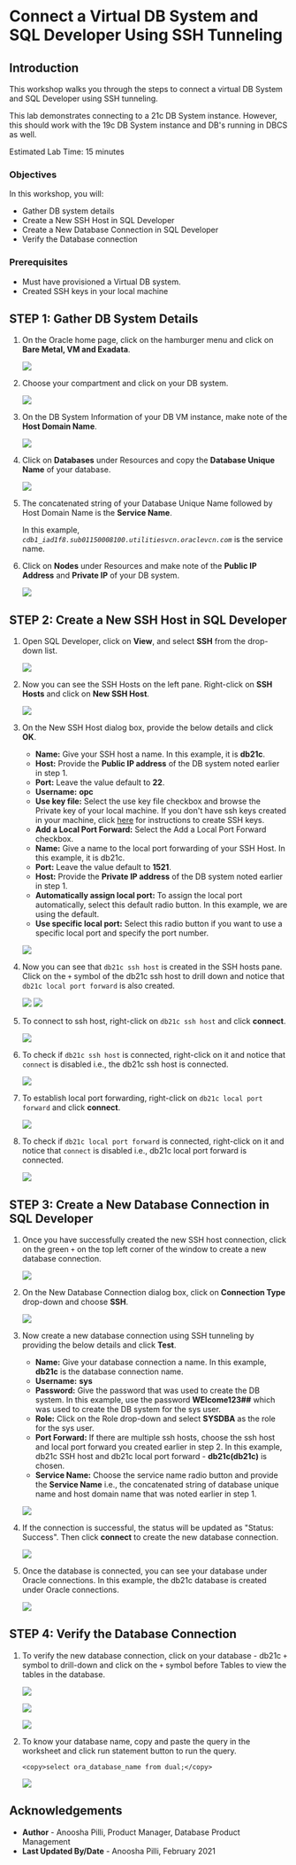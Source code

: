 # Connect a Virtual DB System and SQL Developer Using SSH Tunneling

## Introduction

This workshop walks you through the steps to connect a virtual DB System and SQL Developer using SSH tunneling.

This lab demonstrates connecting to a 21c DB System instance. However, this should work with the 19c DB System instance and DB's running in DBCS as well.

Estimated Lab Time: 15 minutes

### Objectives

In this workshop, you will:

* Gather DB system details
* Create a New SSH Host in SQL Developer
* Create a New Database Connection in SQL Developer
* Verify the Database connection

### Prerequisites

* Must have provisioned a Virtual DB system.
* Created SSH keys in your local machine

## **STEP 1:** Gather DB System Details

1. On the Oracle home page, click on the hamburger menu and click on  **Bare Metal, VM and Exadata**.

    ![](./images/vm.png " ")

2. Choose your compartment and click on your DB system.

    ![](./images/db.png " ")

3. On the DB System Information of your DB VM instance, make note of the **Host Domain Name**.

    ![](./images/host-domain-name.png " ")

4. Click on **Databases** under Resources and copy the **Database Unique Name** of your database.

    ![](./images/db-unique-name.png " ")

5. The concatenated string of your Database Unique Name followed by Host Domain Name is the **Service Name**.

    In this example, *`cdb1_iad1f8.sub01150008100.utilitiesvcn.oraclevcn.com`* is the service name.

6. Click on **Nodes** under Resources and make note of the **Public IP Address** and **Private IP** of your DB system.

    ![](./images/ipaddress.png " ")

## **STEP 2:** Create a New SSH Host in SQL Developer

1. Open SQL Developer, click on **View**, and select **SSH** from the drop-down list.

    ![](./images/view.png " ")

2. Now you can see the SSH Hosts on the left pane. Right-click on **SSH Hosts** and click on **New SSH Host**.

    ![](./images/new-host.png " ")

3. On the New SSH Host dialog box, provide the below details and click **OK**.

    * **Name:** Give your SSH host a name. In this example, it is **db21c**.
    * **Host:** Provide the **Public IP address** of the DB system noted earlier in step 1.
    * **Port:** Leave the value default to **22**.
    * **Username:** **opc**
    * **Use key file:** Select the use key file checkbox and browse the Private key of your local machine. If you don't have ssh keys created in your machine, click [here](https://raw.githubusercontent.com/oracle/learning-library/master/common/labs/generate-ssh-key/generate-ssh-keys.md) for instructions to create SSH keys.
    * **Add a Local Port Forward:** Select the Add a Local Port Forward checkbox.
    * **Name:** Give a name to the local port forwarding of your SSH Host. In this example, it is db21c.
    * **Port:** Leave the value default to **1521**.
    * **Host:** Provide the **Private IP address** of the DB system noted earlier in step 1.
    * **Automatically assign local port:** To assign the local port automatically, select this default radio button. In this example, we are using the default.
    * **Use specific local port:** Select this radio button if you want to use a specific local port and specify the port number.

    ![](./images/ssh-host.png " ")

4. Now you can see that `db21c ssh host` is created in the SSH hosts pane. Click on the `+` symbol of the db21c ssh host to drill down and notice that `db21c local port forward` is also created.

    ![](./images/expand.png " ")
    ![](./images/expand2.png " ")

5. To connect to ssh host, right-click on `db21c ssh host` and click **connect**.

    ![](./images/connect-ssh-host.png " ")

6. To check if `db21c ssh host` is connected, right-click on it and notice that `connect` is disabled i.e., the db21c ssh host is connected.

    ![](./images/connect-ssh-host2.png " ")

7. To establish local port forwarding, right-click on `db21c local port forward` and click **connect**.

    ![](./images/connect-ssh.png " ")

8. To check if `db21c local port forward` is connected, right-click on it and notice that `connect` is disabled i.e., db21c local port forward is connected.

    ![](./images/connect-ssh2.png " ")

## **STEP 3:** Create a New Database Connection in SQL Developer

1. Once you have successfully created the new SSH host connection, click on the green `+` on the top left corner of the window to create a new database connection.

    ![](./images/new-connection.png " ")

2. On the New Database Connection dialog box, click on **Connection Type** drop-down and choose **SSH**.

    ![](./images/choose-ssh.png " ")

3. Now create a new database connection using SSH tunneling by providing the below details and click **Test**.

    * **Name:** Give your database connection a name. In this example, **db21c** is the database connection name.
    * **Username:** **sys**
    * **Password:** Give the password that was used to create the DB system. In this example, use the password **WElcome123##** which was used to create the DB system for the sys user.
    * **Role:** Click on the Role drop-down and select **SYSDBA** as the role for the sys user.
    * **Port Forward:** If there are multiple ssh hosts, choose the ssh host and local port forward you created earlier in step 2. In this example, db21c SSH host and db21c local port forward - **db21c(db21c)** is chosen.
    * **Service Name:** Choose the service name radio button and provide the **Service Name** i.e., the concatenated string of database unique name and host domain name that was noted earlier in step 1.

    ![](./images/new-connection-details.png " ")

4. If the connection is successful, the status will be updated as "Status: Success". Then click **connect** to create the new database connection.

    ![](./images/connect.png " ")

5. Once the database is connected, you can see your database under Oracle connections. In this example, the db21c database is created under Oracle connections.

    ![](./images/connected.png " ")

## **STEP 4:** Verify the Database Connection

1. To verify the new database connection, click on your database - db21c `+` symbol to drill-down and click on the `+` symbol before Tables to view the tables in the database.

    ![](./images/db-drill-down.png " ")

    ![](./images/tables-drill-down.png " ")

    ![](./images/view-tables.png " ")

2. To know your database name, copy and paste the query in the worksheet and click run statement button to run the query.

    ```
    <copy>select ora_database_name from dual;</copy>
    ```

    ![](./images/know-db-name.png " ")

## Acknowledgements

* **Author** - Anoosha Pilli, Product Manager, Database Product Management
* **Last Updated By/Date** - Anoosha Pilli, February 2021
